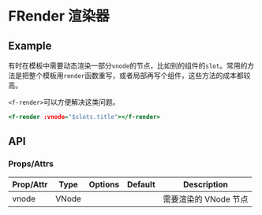 <!-- 该 README.md 根据 api.yaml 和 docs/*.md 自动生成，为了方便在 GitHub 和 NPM 上查阅。如需修改，请查看源文件 -->

# FRender 渲染器

## Example
有时在模板中需要动态渲染一部分`vnode`的节点，比如别的组件的`slot`。常用的方法是把整个模板用`render`函数重写，或者局部再写个组件，这些方法的成本都较高。

`<f-render>`可以方便解决这类问题。

``` htm
<f-render :vnode="$slots.title"></f-render>
```

## API
### Props/Attrs

| Prop/Attr | Type | Options | Default | Description |
| --------- | ---- | ------- | ------- | ----------- |
| vnode | VNode |  |  | 需要渲染的 VNode 节点 |
